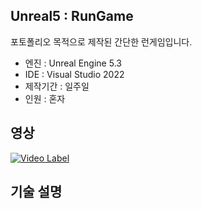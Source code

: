 ## Unreal5 : RunGame
포토폴리오 목적으로 제작된 간단한 런게임입니다.

- 엔진 : Unreal Engine 5.3
- IDE : Visual Studio 2022
- 제작기간 : 일주일
- 인원 : 혼자

## 영상
[![Video Label](https://img.youtube.com/vi/VhnznJZvzk4/0.jpg)](https://www.youtube.com/watch?v=VhnznJZvzk4')
## 기술 설명

